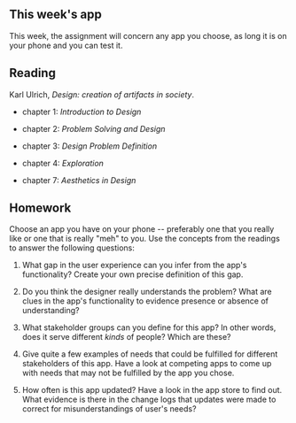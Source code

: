 ## This week's app

This week, the assignment will concern any app you choose, as long it is on your phone and you can test it.

## Reading

Karl Ulrich, *Design: creation of artifacts in society*.

* chapter 1: *Introduction to Design*

* chapter 2: *Problem Solving and Design*

* chapter 3: *Design Problem Definition*

* chapter 4: *Exploration*

* chapter 7: *Aesthetics in Design*

## Homework

Choose an app you have on your phone -- preferably one that you really like or one that is really "meh" to you. Use the concepts from the readings to answer the following questions:

1. What gap in the user experience can you infer from the app's functionality? Create your own precise definition of this gap.

2. Do you think the designer really understands the problem? What are clues in the app's functionality to evidence presence or absence of understanding?

3. What stakeholder groups can you define for this app? In other words, does it serve different *kinds* of people? Which are these?

4. Give quite a few examples of needs that could be fulfilled for different stakeholders of this app. Have a look at competing apps to come up with needs that may not be fulfilled by the app you chose.

5. How often is this app updated? Have a look in the app store to find out. What evidence is there in the change logs that updates were made to correct for misunderstandings of user's needs?
